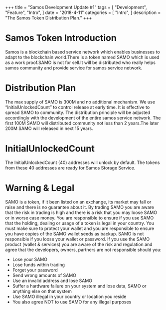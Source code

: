 +++
title = "Samos  Development Update #1"
tags = [
    "Development",
    "Feature",
    "Intro",
]
date = "2018-4-11"
categories = [
    "Intro",
]
description = "The Samos Token Distribution Plan."
+++

# Samos Token Introduction

Samos is a blockchain based service network which enables businesses to adapt to the blockchain world.There is a token named SAMO which is used as a work proof.SAMO is not for sell.It will be distributed who really helps samos community and provide service for samos service network.

# Distribution Plan

The max supply of SAMO is 300M and no additional mechanism. We use “InitialUnlockedCount” to control release at early time. It is effective to spread SAMO to community. The distribution principle will be adjusted accordingly with the development of the entire samos service network.
The first 100M SAMO will distributed community not less than  2 years.The later 200M SAMO will released in next 15 years.


# InitialUnlockedCount

The InitialUnlockedCount (40) addresses will unlock by default.
The tokens from these 40 addresses are ready for Samos Storage Service.

# Warning & Legal

SAMO is a token, if it been listed on an exchange, its market may fall or raise and there is no guarantee about it. By trading SAMO you are aware that the risk in trading is high and there is a risk that you may loose SAMO or in worse case money.
You are responsible to ensure if you use SAMO that the holding, dealing or usage of a token is legal in your country.
You must make sure to protect your wallet and you are responsible to ensure you have copies of the SAMO wallet seeds as backup. SAMO is not responsible if you loose your wallet or password.
If you use the SAMO product (wallet & services) you are aware of the risk and regulation and agree that the developers, owners, partners are not responsible should you:
- Lose your SAMO
- Lose funds within trading
- Forget your password
- Send wrong amounts of SAMO
- Use an invalid address and lose SAMO
- Suffer a hardware failure on your system and lose data, SAMO or anything else on that system
- Use SAMO illegal in your country or location you reside
- You also agree NOT to use SAMO for any illegal purposes


